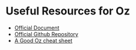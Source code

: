 # Useful Resources for Oz

- [Official Document](http://mozart2.org/documentation/)
- [Official Github Repository](https://github.com/mozart/mozart2)
- [A Good Oz cheat sheet](https://github.com/alhassy/OzCheatSheet)
